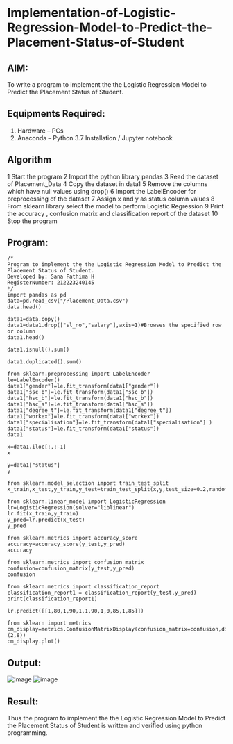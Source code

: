 # Implementation-of-Logistic-Regression-Model-to-Predict-the-Placement-Status-of-Student

## AIM:
To write a program to implement the the Logistic Regression Model to Predict the Placement Status of Student.

## Equipments Required:
1. Hardware – PCs
2. Anaconda – Python 3.7 Installation / Jupyter notebook

## Algorithm
1 Start the program
2 Import the python library pandas
3 Read the dataset of Placement_Data
4 Copy the dataset in data1
5 Remove the columns which have null values using drop()
6 Import the LabelEncoder for preprocessing of the dataset
7 Assign x and y as status column values
8 From sklearn library select the model to perform Logistic Regression
9 Print the accuracy , confusion matrix and classification report of the dataset
10 Stop the program

## Program:
```
/*
Program to implement the the Logistic Regression Model to Predict the Placement Status of Student.
Developed by: Sana Fathima H
RegisterNumber: 212223240145
*/
import pandas as pd
data=pd.read_csv("/Placement_Data.csv")
data.head()

data1=data.copy()
data1=data1.drop(["sl_no","salary"],axis=1)#Browses the specified row or column
data1.head()

data1.isnull().sum()

data1.duplicated().sum()

from sklearn.preprocessing import LabelEncoder
le=LabelEncoder()
data1["gender"]=le.fit_transform(data1["gender"])
data1["ssc_b"]=le.fit_transform(data1["ssc_b"])
data1["hsc_b"]=le.fit_transform(data1["hsc_b"])
data1["hsc_s"]=le.fit_transform(data1["hsc_s"])
data1["degree_t"]=le.fit_transform(data1["degree_t"])
data1["workex"]=le.fit_transform(data1["workex"])
data1["specialisation"]=le.fit_transform(data1["specialisation"] )
data1["status"]=le.fit_transform(data1["status"])
data1

x=data1.iloc[:,:-1]
x

y=data1["status"]
y

from sklearn.model_selection import train_test_split
x_train,x_test,y_train,y_test=train_test_split(x,y,test_size=0.2,random_state=0)

from sklearn.linear_model import LogisticRegression
lr=LogisticRegression(solver="liblinear")
lr.fit(x_train,y_train)
y_pred=lr.predict(x_test)
y_pred

from sklearn.metrics import accuracy_score
accuracy=accuracy_score(y_test,y_pred)
accuracy

from sklearn.metrics import confusion_matrix
confusion=confusion_matrix(y_test,y_pred)
confusion

from sklearn.metrics import classification_report
classification_report1 = classification_report(y_test,y_pred)
print(classification_report1)

lr.predict([[1,80,1,90,1,1,90,1,0,85,1,85]])

from sklearn import metrics
cm_display=metrics.ConfusionMatrixDisplay(confusion_matrix=confusion,display_labels=(2,8))
cm_display.plot()
```

## Output:
![image](https://github.com/Sanafathima95773/Implementation-of-Logistic-Regression-Model-to-Predict-the-Placement-Status-of-Student/assets/147084627/8831c474-8f7a-4f43-98b2-287768ced475)
![image](https://github.com/Sanafathima95773/Implementation-of-Logistic-Regression-Model-to-Predict-the-Placement-Status-of-Student/assets/147084627/541e2a18-7a89-4020-a867-8057ad594edd)




## Result:
Thus the program to implement the the Logistic Regression Model to Predict the Placement Status of Student is written and verified using python programming.
